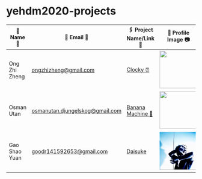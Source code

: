 # yehdm2020-projects
| 👧 Name 👦 | 📧 Email 📨 |🖇 Project Name/Link 🔗 | 📸 Profile Image 📷 |
|-------------|--------------|------------------------|----------------------|
| Ong Zhi Zheng | ongzhizheng@gmail.com | [Clocky ⏰](https://github.com/Fogeinator/clocky) | <img src="images/zhizheng.png" width="100px" height="100px" /> |
| Osman Utan | osmanutan.djungelskog@gmail.com | [Banana Machine 🍌](https://i.kym-cdn.com/photos/images/newsfeed/001/867/654/334.jpg) | <img src="images/djungelskog.jpg" width="100px" height="100px" /> |
| Gao Shao Yuan | goodr141592653@gmail.com | [Daisuke](https://drive.google.com/file/d/10RpAennmT0LEd7Rdg7VI3oEh2jfIdVRg/view?usp=sharing) | <img src="Screenshot 2020-11-21 094555.jpg" width="100px" height="100px" /> |
